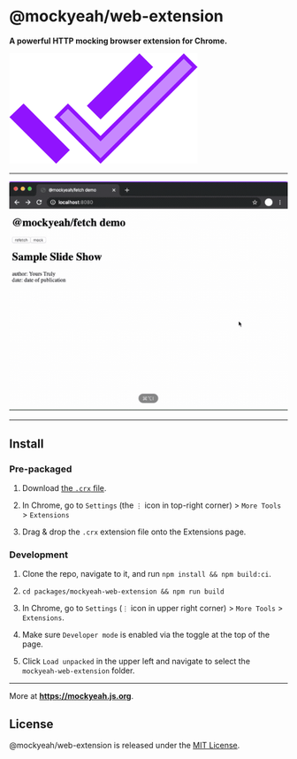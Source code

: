 # @mockyeah/web-extension

**A powerful HTTP mocking browser extension for Chrome.**

<img src="https://raw.githubusercontent.com/mockyeah/mockyeah/master/packages/mockyeah-docs/src/images/logo/mockyeah-600.png" height="200" />

---

![demo](docs/demo.gif)

---

## Install

### Pre-packaged

1. Download [the `.crx` file](mockyeah.crx?raw=true).

2. In Chrome, go to `Settings` (the `⋮` icon in top-right corner) > `More Tools` > `Extensions`

3. Drag & drop the `.crx` extension file onto the Extensions page.

### Development

1. Clone the repo, navigate to it, and run `npm install && npm build:ci`.

2. `cd packages/mockyeah-web-extension && npm run build`

3. In Chrome, go to `Settings` (`⋮` icon in upper right corner) > `More Tools` > `Extensions`.

4. Make sure `Developer mode` is enabled via the toggle at the top of the page.

5. Click `Load unpacked` in the upper left and navigate to select the `mockyeah-web-extension` folder.

---

More at **https://mockyeah.js.org**.

## License

@mockyeah/web-extension is released under the [MIT License](https://opensource.org/licenses/MIT).
